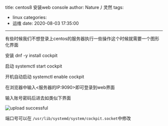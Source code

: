 title: centos8 安装web console
author: Nature丿灵然
tags:
  - linux
categories:
  - 运维
date: 2020-08-03 17:35:00
---
有些时候我们不想登录上centos的服务器执行一些操作这个时候就需要一个图形化界面

<!--more-->

安装 dnf -y install cockpit

启动 systemctl start cockpit

开机自动启动 systemctl enable cockpit

在浏览器中输入<服务器的IP:9090>即可登录到web界面

输入账号密码后进去如类似下界面

![upload successful](/images/pasted-2.png)

端口号可以在 `/usr/lib/systemd/system/cockpit.socket`中修改
